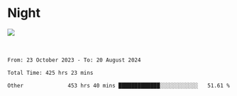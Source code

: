 <div>
<h1 align="left">Night</h1>
<img src="https://github.com/user-attachments/assets/9d416f7e-3a36-4f9c-8fdd-800c71504a94" />

<br/>
<br/>
<br/>

<!--START_SECTION:waka-->

```txt
From: 23 October 2023 - To: 20 August 2024

Total Time: 425 hrs 23 mins

Other              453 hrs 40 mins █████████████░░░░░░░░░░░░   51.61 %
```

<!--END_SECTION:waka-->
